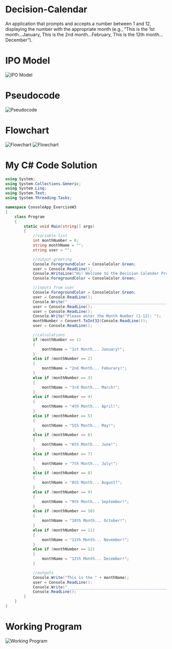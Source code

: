 # Decision-Calendar
An application that prompts and accepts a number between 1 and 12, displaying the number with the appropriate month 
(e.g., “This is the 1st month…January, This is the 2nd month…February, This is the 12th month…December”).

# IPO Model
![IPO Model](https://raw.githubusercontent.com/kiddjsh/Decision-Calendar/main/image/IMO%20Model.PNG)

# Pseudocode
![Pseudocode](https://raw.githubusercontent.com/kiddjsh/Decision-Calendar/main/image/Pseudocode.PNG)

# Flowchart
![Flowchart](https://raw.githubusercontent.com/kiddjsh/Decision-Calendar/main/image/Exercise_FlowChart_1.PNG)
![Flowchart](https://raw.githubusercontent.com/kiddjsh/Decision-Calendar/main/image/Exercise_Flowchart_2.PNG)

# My C# Code Solution
```C#
using System;
using System.Collections.Generic;
using System.Linq;
using System.Text;
using System.Threading.Tasks;

namespace ConsoleApp_ExerciseW3
{
    class Program
    {
        static void Main(string[] args)
        {
            //variable list
            int monthNumber = 0;
            string monthName = "";
            string user = "";

            //output greeting
            Console.ForegroundColor = ConsoleColor.Green;
            user = Console.ReadLine();
            Console.WriteLine("Hi! Welcome to the Decision Calendar Program.");
            Console.ForegroundColor = ConsoleColor.Green;

            //inputs from user
            Console.ForegroundColor = ConsoleColor.Green;
            user = Console.ReadLine();
            Console.Write("_________________________________________________________________");
            user = Console.ReadLine();
            user = Console.ReadLine();
            Console.Write("Please enter the Month Number (1-12): ");
            monthNumber = Convert.ToInt32(Console.ReadLine());
            user = Console.ReadLine();

            //calculations 
            if (monthNumber == 1)
            {
                monthName = "1st Month... January!";
            }
            else if (monthNumber == 2)
            {
                monthName = "2nd Month... Feburary!";
            }
            else if (monthNumber == 3)
            {
                monthName = "3rd Month... March!";
            }
            else if (monthNumber == 4)
            {
                monthName = "4th Month... April!";
            }
            else if (monthNumber == 5)
            {
                monthName = "5th Month... May!";
            }
            else if (monthNumber == 6)
            {
                monthName = "6th Month... June!";
            }
            else if (monthNumber == 7)
            {
                monthName = "7th Month... July!";
            }
            else if (monthNumber == 8)
            {
                monthName = "8th Month... August!";
            }
            else if (monthNumber == 9)
            {
                monthName = "9th Month... September!";
            }
            else if (monthNumber == 10)
            {
                monthName = "10th Month... October!";
            }
            else if (monthNumber == 11)
            {
                monthName = "11th Month... November!";
            }
            else if (monthNumber == 12)
            {
                monthName = "12th Month... December!";
            }

            //outputs
            Console.Write("This is the " + monthName);
            user = Console.ReadLine();
            Console.Write("_________________________________________________________________");
            Console.ReadLine();
        }
    }
}
```

# Working Program
![Working Program](https://raw.githubusercontent.com/kiddjsh/Decision-Calendar/main/image/Working%20Program.PNG)
